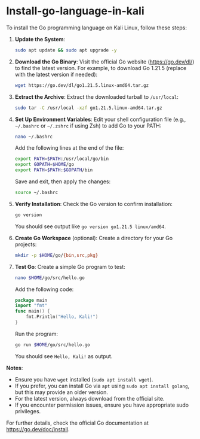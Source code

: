 # Install-go-language-in-kali
To install the Go programming language on Kali Linux, follow these steps:

1. **Update the System**:
   ```bash
   sudo apt update && sudo apt upgrade -y
   ```

2. **Download the Go Binary**:
   Visit the official Go website (https://go.dev/dl/) to find the latest version. For example, to download Go 1.21.5 (replace with the latest version if needed):
   ```bash
   wget https://go.dev/dl/go1.21.5.linux-amd64.tar.gz
   ```

3. **Extract the Archive**:
   Extract the downloaded tarball to `/usr/local`:
   ```bash
   sudo tar -C /usr/local -xzf go1.21.5.linux-amd64.tar.gz
   ```

4. **Set Up Environment Variables**:
   Edit your shell configuration file (e.g., `~/.bashrc` or `~/.zshrc` if using Zsh) to add Go to your PATH:
   ```bash
   nano ~/.bashrc
   ```
   Add the following lines at the end of the file:
   ```bash
   export PATH=$PATH:/usr/local/go/bin
   export GOPATH=$HOME/go
   export PATH=$PATH:$GOPATH/bin
   ```
   Save and exit, then apply the changes:
   ```bash
   source ~/.bashrc
   ```

5. **Verify Installation**:
   Check the Go version to confirm installation:
   ```bash
   go version
   ```
   You should see output like `go version go1.21.5 linux/amd64`.

6. **Create Go Workspace** (optional):
   Create a directory for your Go projects:
   ```bash
   mkdir -p $HOME/go/{bin,src,pkg}
   ```

7. **Test Go**:
   Create a simple Go program to test:
   ```bash
   nano $HOME/go/src/hello.go
   ```
   Add the following code:
   ```go
   package main
   import "fmt"
   func main() {
       fmt.Println("Hello, Kali!")
   }
   ```
   Run the program:
   ```bash
   go run $HOME/go/src/hello.go
   ```
   You should see `Hello, Kali!` as output.

**Notes**:
- Ensure you have `wget` installed (`sudo apt install wget`).
- If you prefer, you can install Go via `apt` using `sudo apt install golang`, but this may provide an older version.
- For the latest version, always download from the official site.
- If you encounter permission issues, ensure you have appropriate sudo privileges.

For further details, check the official Go documentation at https://go.dev/doc/install.
